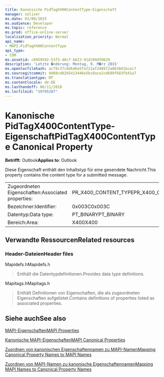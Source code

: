 ```yaml
---
title: Kanonische PidTagX400ContentType-Eigenschaft
manager: soliver
ms.date: 03/09/2015
ms.audience: Developer
ms.topic: reference
ms.prod: office-online-server
localization_priority: Normal
api_name:
- MAPI.PidTagX400ContentType
api_type:
- COM
ms.assetid: c8959592-53f3-48cf-b623-91d199df0629
description: 'Letzte �nderung: Montag, 9. M�rz 2015'
ms.openlocfilehash: ac79c37c8d646e5fa722af240972a0638d1bcec7
ms.sourcegitcommit: 9d60cd82b5413446e5bc8ace2cd689f683fb41a7
ms.translationtype: MT
ms.contentlocale: de-DE
ms.lasthandoff: 06/11/2018
ms.locfileid: "19795287"
---
```

# <a name="pidtagx400contenttype-canonical-property"></a><span data-ttu-id="1ce0c-103">Kanonische PidTagX400ContentType-Eigenschaft</span><span class="sxs-lookup"><span data-stu-id="1ce0c-103">PidTagX400ContentType Canonical Property</span></span>

  
  
<span data-ttu-id="1ce0c-104">**Betrifft**: Outlook</span><span class="sxs-lookup"><span data-stu-id="1ce0c-104">**Applies to**: Outlook</span></span> 
  
<span data-ttu-id="1ce0c-105">Diese Eigenschaft enthält den Inhaltstyp für eine gesendete Nachricht.</span><span class="sxs-lookup"><span data-stu-id="1ce0c-105">This property contains the content type for a submitted message.</span></span>
  
|||
|:-----|:-----|
|<span data-ttu-id="1ce0c-106">Zugeordneten Eigenschaften:</span><span class="sxs-lookup"><span data-stu-id="1ce0c-106">Associated properties:</span></span>  <br/> |<span data-ttu-id="1ce0c-107">PR_X400_CONTENT_TYPE</span><span class="sxs-lookup"><span data-stu-id="1ce0c-107">PR_X400_CONTENT_TYPE</span></span>  <br/> |
|<span data-ttu-id="1ce0c-108">Bezeichner:</span><span class="sxs-lookup"><span data-stu-id="1ce0c-108">Identifier:</span></span>  <br/> |<span data-ttu-id="1ce0c-109">0x003C</span><span class="sxs-lookup"><span data-stu-id="1ce0c-109">0x003C</span></span>  <br/> |
|<span data-ttu-id="1ce0c-110">Datentyp:</span><span class="sxs-lookup"><span data-stu-id="1ce0c-110">Data type:</span></span>  <br/> |<span data-ttu-id="1ce0c-111">PT_BINARY</span><span class="sxs-lookup"><span data-stu-id="1ce0c-111">PT_BINARY</span></span>  <br/> |
|<span data-ttu-id="1ce0c-112">Bereich:</span><span class="sxs-lookup"><span data-stu-id="1ce0c-112">Area:</span></span>  <br/> |<span data-ttu-id="1ce0c-113">X400</span><span class="sxs-lookup"><span data-stu-id="1ce0c-113">X400</span></span>  <br/> |
   
## <a name="related-resources"></a><span data-ttu-id="1ce0c-114">Verwandte Ressourcen</span><span class="sxs-lookup"><span data-stu-id="1ce0c-114">Related resources</span></span>

### <a name="header-files"></a><span data-ttu-id="1ce0c-115">Header-Dateien</span><span class="sxs-lookup"><span data-stu-id="1ce0c-115">Header files</span></span>

<span data-ttu-id="1ce0c-116">Mapidefs.h</span><span class="sxs-lookup"><span data-stu-id="1ce0c-116">Mapidefs.h</span></span>
  
> <span data-ttu-id="1ce0c-117">Enthält die Datentypdefinitionen.</span><span class="sxs-lookup"><span data-stu-id="1ce0c-117">Provides data type definitions.</span></span>
    
<span data-ttu-id="1ce0c-118">Mapitags.h</span><span class="sxs-lookup"><span data-stu-id="1ce0c-118">Mapitags.h</span></span>
  
> <span data-ttu-id="1ce0c-119">Enthält Definitionen von Eigenschaften, die als zugeordneten Eigenschaften aufgelistet.</span><span class="sxs-lookup"><span data-stu-id="1ce0c-119">Contains definitions of properties listed as associated properties.</span></span>
    
## <a name="see-also"></a><span data-ttu-id="1ce0c-120">Siehe auch</span><span class="sxs-lookup"><span data-stu-id="1ce0c-120">See also</span></span>



[<span data-ttu-id="1ce0c-121">MAPI-Eigenschaften</span><span class="sxs-lookup"><span data-stu-id="1ce0c-121">MAPI Properties</span></span>](mapi-properties.md)
  
[<span data-ttu-id="1ce0c-122">Kanonische MAPI-Eigenschaften</span><span class="sxs-lookup"><span data-stu-id="1ce0c-122">MAPI Canonical Properties</span></span>](mapi-canonical-properties.md)
  
[<span data-ttu-id="1ce0c-123">Zuordnen von kanonischen Eigenschaftennamen zu MAPI-Namen</span><span class="sxs-lookup"><span data-stu-id="1ce0c-123">Mapping Canonical Property Names to MAPI Names</span></span>](mapping-canonical-property-names-to-mapi-names.md)
  
[<span data-ttu-id="1ce0c-124">Zuordnen von MAPI-Namen zu kanonische Eigenschaftennamen</span><span class="sxs-lookup"><span data-stu-id="1ce0c-124">Mapping MAPI Names to Canonical Property Names</span></span>](mapping-mapi-names-to-canonical-property-names.md)

